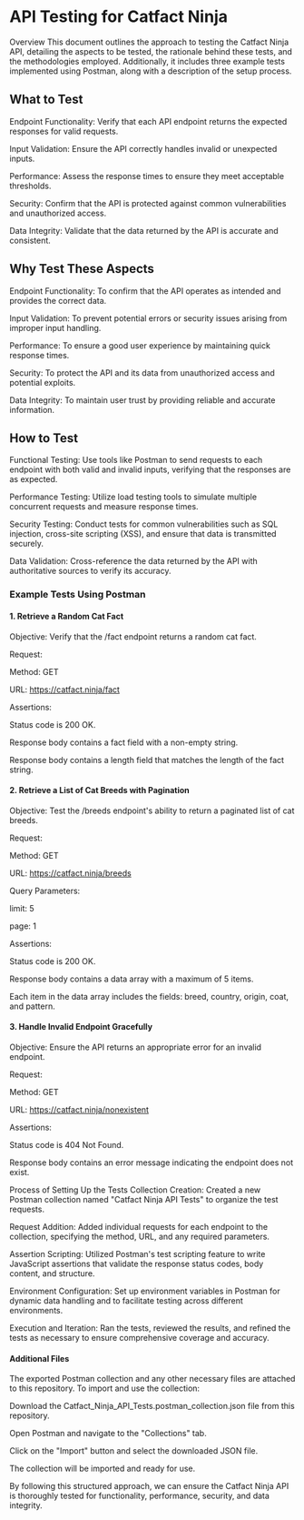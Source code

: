 # API Testing for Catfact Ninja
Overview
This document outlines the approach to testing the Catfact Ninja API, detailing the aspects to be tested, the rationale behind these tests, and the methodologies employed. Additionally, it includes three example tests implemented using Postman, along with a description of the setup process.

## What to Test
Endpoint Functionality: Verify that each API endpoint returns the expected responses for valid requests.

Input Validation: Ensure the API correctly handles invalid or unexpected inputs.

Performance: Assess the response times to ensure they meet acceptable thresholds.

Security: Confirm that the API is protected against common vulnerabilities and unauthorized access.

Data Integrity: Validate that the data returned by the API is accurate and consistent.

## Why Test These Aspects
Endpoint Functionality: To confirm that the API operates as intended and provides the correct data.

Input Validation: To prevent potential errors or security issues arising from improper input handling.

Performance: To ensure a good user experience by maintaining quick response times.

Security: To protect the API and its data from unauthorized access and potential exploits.

Data Integrity: To maintain user trust by providing reliable and accurate information.

## How to Test
Functional Testing: Use tools like Postman to send requests to each endpoint with both valid and invalid inputs, verifying that the responses are as expected.

Performance Testing: Utilize load testing tools to simulate multiple concurrent requests and measure response times.

Security Testing: Conduct tests for common vulnerabilities such as SQL injection, cross-site scripting (XSS), and ensure that data is transmitted securely.

Data Validation: Cross-reference the data returned by the API with authoritative sources to verify its accuracy.

### Example Tests Using Postman
#### 1. Retrieve a Random Cat Fact
Objective: Verify that the /fact endpoint returns a random cat fact.

Request:

Method: GET

URL: https://catfact.ninja/fact

Assertions:

Status code is 200 OK.

Response body contains a fact field with a non-empty string.

Response body contains a length field that matches the length of the fact string.

#### 2. Retrieve a List of Cat Breeds with Pagination
Objective: Test the /breeds endpoint's ability to return a paginated list of cat breeds.

Request:

Method: GET

URL: https://catfact.ninja/breeds

Query Parameters:

limit: 5

page: 1

Assertions:

Status code is 200 OK.

Response body contains a data array with a maximum of 5 items.

Each item in the data array includes the fields: breed, country, origin, coat, and pattern.

#### 3. Handle Invalid Endpoint Gracefully
Objective: Ensure the API returns an appropriate error for an invalid endpoint.

Request:

Method: GET

URL: https://catfact.ninja/nonexistent

Assertions:

Status code is 404 Not Found.

Response body contains an error message indicating the endpoint does not exist.

Process of Setting Up the Tests
Collection Creation: Created a new Postman collection named "Catfact Ninja API Tests" to organize the test requests.

Request Addition: Added individual requests for each endpoint to the collection, specifying the method, URL, and any required parameters.

Assertion Scripting: Utilized Postman's test scripting feature to write JavaScript assertions that validate the response status codes, body content, and structure.

Environment Configuration: Set up environment variables in Postman for dynamic data handling and to facilitate testing across different environments.

Execution and Iteration: Ran the tests, reviewed the results, and refined the tests as necessary to ensure comprehensive coverage and accuracy.

#### Additional Files
The exported Postman collection and any other necessary files are attached to this repository. To import and use the collection:

Download the Catfact_Ninja_API_Tests.postman_collection.json file from this repository.

Open Postman and navigate to the "Collections" tab.

Click on the "Import" button and select the downloaded JSON file.

The collection will be imported and ready for use.

By following this structured approach, we can ensure the Catfact Ninja API is thoroughly tested for functionality, performance, security, and data integrity.
